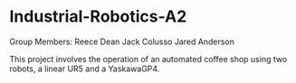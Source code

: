 # Industrial-Robotics-A2

Group Members:
Reece Dean
Jack Colusso
Jared Anderson

This project involves the operation of an automated coffee shop using two robots, a linear UR5 and a YaskawaGP4. 